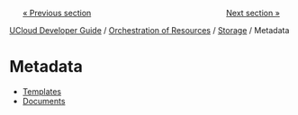 <p align='center'>
<a href='/docs/developer-guide/orchestration/storage/shares.md'>« Previous section</a>
&nbsp;&nbsp;&nbsp;&nbsp;&nbsp;&nbsp;&nbsp;&nbsp;&nbsp;&nbsp;&nbsp;&nbsp;&nbsp;&nbsp;&nbsp;&nbsp;&nbsp;&nbsp;&nbsp;&nbsp;&nbsp;&nbsp;&nbsp;&nbsp;&nbsp;&nbsp;&nbsp;&nbsp;&nbsp;&nbsp;&nbsp;&nbsp;&nbsp;&nbsp;&nbsp;&nbsp;&nbsp;&nbsp;&nbsp;&nbsp;&nbsp;&nbsp;&nbsp;&nbsp;&nbsp;&nbsp;&nbsp;&nbsp;&nbsp;&nbsp;&nbsp;&nbsp;&nbsp;&nbsp;&nbsp;&nbsp;&nbsp;&nbsp;&nbsp;&nbsp;<a href='/docs/developer-guide/orchestration/storage/metadata/templates.md'>Next section »</a>
</p>


[UCloud Developer Guide](/docs/developer-guide/README.md) / [Orchestration of Resources](/docs/developer-guide/orchestration/README.md) / [Storage](/docs/developer-guide/orchestration/storage/README.md) / Metadata
# Metadata

 - [Templates](/docs/developer-guide/orchestration/storage/metadata/templates.md)
 - [Documents](/docs/developer-guide/orchestration/storage/metadata/documents.md)
